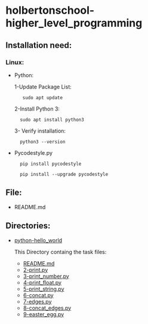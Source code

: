 # holbertonschool-higher_level_programming

## Installation need:

### Linux:

* Python:

    1-Update Package List:

         sudo apt update

    2-Install Python 3:

        sudo apt install python3

    3- Verify installation:

        python3 --version

* Pycodestyle.py

        pip install pycodestyle

        pip install --upgrade pycodestyle

## File:

* README.md

## Directories:

* [python-hello_world](./python-hello_world/)

    This Directory containg the task files:

    * [README.md](./python-hello_world/README.md)
    * [2-print.py](./python-hello_world/2-print.py)
    * [3-print_number.py](./python-hello_world/3-print_number.py)
    * [4-print_float.py](./python-hello_world/4-print_float.py)
    * [5-print_string.py](./python-hello_world/5-print_string.py)
    * [6-concat.py](./python-hello_world/6-concat.py)
    * [7-edges.py](./python-hello_world/7-edges.py)
    * [8-concat_edges.py](./python-hello_world/8-concat_edges.py)
    * [9-easter_egg.py](./python-hello_world/9-easter_egg.py)
